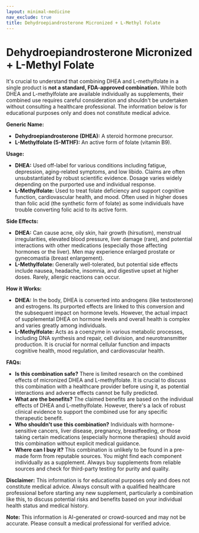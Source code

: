 ```yaml
---
layout: minimal-medicine
nav_exclude: true
title: Dehydroepiandrosterone Micronized + L-Methyl Folate
---
```


# Dehydroepiandrosterone Micronized + L-Methyl Folate

It's crucial to understand that combining DHEA and L-methylfolate in a single product is **not a standard, FDA-approved combination.**  While both DHEA and L-methylfolate are available individually as supplements, their combined use requires careful consideration and shouldn't be undertaken without consulting a healthcare professional.  The information below is for educational purposes only and does not constitute medical advice.


**Generic Name:**

* **Dehydroepiandrosterone (DHEA):**  A steroid hormone precursor.
* **L-Methylfolate (5-MTHF):** An active form of folate (vitamin B9).


**Usage:**

* **DHEA:**  Used off-label for various conditions including fatigue, depression, aging-related symptoms, and low libido.  Claims are often unsubstantiated by robust scientific evidence.  Dosage varies widely depending on the purported use and individual response.
* **L-Methylfolate:** Used to treat folate deficiency and support cognitive function, cardiovascular health, and mood. Often used in higher doses than folic acid (the synthetic form of folate) as some individuals have trouble converting folic acid to its active form.


**Side Effects:**

* **DHEA:** Can cause acne, oily skin, hair growth (hirsutism), menstrual irregularities, elevated blood pressure, liver damage (rare), and potential interactions with other medications (especially those affecting hormones or the liver).  Men may experience enlarged prostate or gynecomastia (breast enlargement).
* **L-Methylfolate:** Generally well-tolerated, but potential side effects include nausea, headache, insomnia, and digestive upset at higher doses.  Rarely, allergic reactions can occur.


**How it Works:**

* **DHEA:** In the body, DHEA is converted into androgens (like testosterone) and estrogens.  Its purported effects are linked to this conversion and the subsequent impact on hormone levels.  However, the actual impact of supplemental DHEA on hormone levels and overall health is complex and varies greatly among individuals.
* **L-Methylfolate:** Acts as a coenzyme in various metabolic processes, including DNA synthesis and repair, cell division, and neurotransmitter production.  It is crucial for normal cellular function and impacts cognitive health, mood regulation, and cardiovascular health.


**FAQs:**

* **Is this combination safe?**  There is limited research on the combined effects of micronized DHEA and L-methylfolate.  It is crucial to discuss this combination with a healthcare provider before using it, as potential interactions and adverse effects cannot be fully predicted.
* **What are the benefits?**  The claimed benefits are based on the individual effects of DHEA and L-methylfolate.  However, there's a lack of robust clinical evidence to support the combined use for any specific therapeutic benefit.
* **Who shouldn't use this combination?** Individuals with hormone-sensitive cancers, liver disease, pregnancy, breastfeeding, or those taking certain medications (especially hormone therapies) should avoid this combination without explicit medical guidance.
* **Where can I buy it?** This combination is unlikely to be found in a pre-made form from reputable sources. You might find each component individually as a supplement. Always buy supplements from reliable sources and check for third-party testing for purity and quality.


**Disclaimer:** This information is for educational purposes only and does not constitute medical advice. Always consult with a qualified healthcare professional before starting any new supplement, particularly a combination like this, to discuss potential risks and benefits based on your individual health status and medical history.


**Note:** This information is AI-generated or crowd-sourced and may not be accurate. Please consult a medical professional for verified advice.